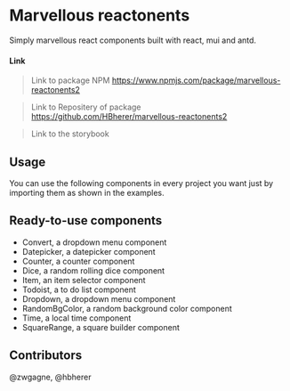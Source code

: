 # Marvellous reactonents

Simply marvellous react components built with react, mui and antd.

#### Link
> Link to package NPM
https://www.npmjs.com/package/marvellous-reactonents2

> Link to Repositery of package
https://github.com/HBherer/marvellous-reactonents2

> Link to the storybook



## Usage

You can use the following components in every project you want just by importing them as shown in the examples.

## Ready-to-use components

- Convert, a dropdown menu component
- Datepicker, a datepicker component
- Counter, a counter component
- Dice, a random rolling dice component
- Item, an item selector component
- Todoist, a to do list component
- Dropdown, a dropdown menu component
- RandomBgColor, a random background color component
- Time, a local time component
- SquareRange, a square builder component


## Contributors

@zwgagne, @hbherer

